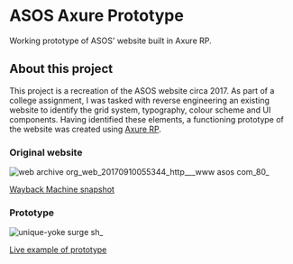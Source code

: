 # ASOS Axure Prototype

Working prototype of ASOS' website built in Axure RP.

## About this project

This project is a recreation of the ASOS website circa 2017. As part of a college assignment, I was tasked with reverse engineering an existing website to identify the grid system, typography, colour scheme and UI components. Having identified these elements, a functioning prototype of the website was created using [Axure RP](https://www.axure.com/).

### Original website

![web archive org_web_20170910055344_http___www asos com_80_](https://user-images.githubusercontent.com/30879081/142458787-cd6ad8c9-1df6-4617-9bbc-afaaddefc3ee.png)

[Wayback Machine snapshot](https://web.archive.org/web/20170910055344/http://www.asos.com/)

### Prototype

![unique-yoke surge sh_](https://user-images.githubusercontent.com/30879081/142458794-c17f78c7-ae20-4ece-90ef-622c11b48c2a.png)

[Live example of prototype](http://unique-yoke.surge.sh)
